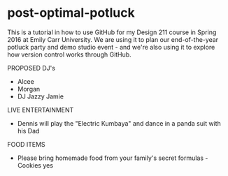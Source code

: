 # post-optimal-potluck
This is a tutorial in how to use GitHub for my Design 211 course in Spring 2016 at Emily Carr University. We are using it to plan our end-of-the-year potluck party and demo studio event - and we're also using it to explore how version control works through GitHub. 

PROPOSED DJ's
- Alcee
- Morgan
- DJ Jazzy Jamie

LIVE ENTERTAINMENT
- Dennis will play the "Electric Kumbaya" and dance in a panda suit with his Dad

FOOD ITEMS
- Please bring homemade food from your family's secret formulas
-Cookies yes

